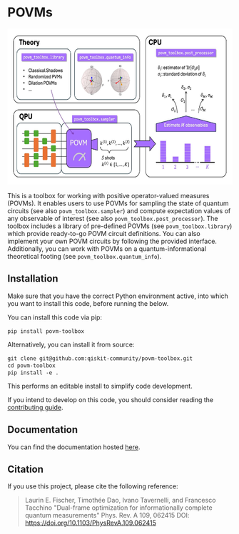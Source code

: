 # POVMs

<p align="center">
  <img src="/docs/_static/read-me-figure.jpg" height="350">
</p>

This is a toolbox for working with positive operator-valued measures (POVMs).
It enables users to use POVMs for sampling the state of quantum circuits (see
also `povm_toolbox.sampler`) and compute expectation values of any observable of
interest (see also `povm_toolbox.post_processor`).
The toolbox includes a library of pre-defined POVMs (see `povm_toolbox.library`)
which provide ready-to-go POVM circuit definitions. You can also implement your
own POVM circuits by following the provided interface.
Additionally, you can work with POVMs on a quantum-informational theoretical
footing (see `povm_toolbox.quantum_info`).

## Installation

Make sure that you have the correct Python environment active, into which you
want to install this code, before running the below.

You can install this code via pip:
```
pip install povm-toolbox
```

Alternatively, you can install it from source:
```
git clone git@github.com:qiskit-community/povm-toolbox.git
cd povm-toolbox
pip install -e .
```
This performs an editable install to simplify code development.

If you intend to develop on this code, you should consider reading the
[contributing guide](CONTRIBUTING.md).

## Documentation

You can find the documentation hosted
[here](https://qiskit-community.github.io/povm-toolbox/).

## Citation

If you use this project, please cite the following reference:

> Laurin E. Fischer, Timothée Dao, Ivano Tavernelli, and Francesco Tacchino
> "Dual-frame optimization for informationally complete quantum measurements"
> Phys. Rev. A 109, 062415
> DOI: https://doi.org/10.1103/PhysRevA.109.062415
